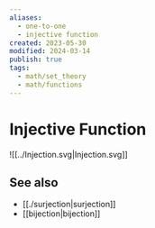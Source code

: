 ```yaml
---
aliases:
  - one-to-one
  - injective function
created: 2023-05-30
modified: 2024-03-14
publish: true
tags:
  - math/set_theory
  - math/functions
---
```


# Injective Function
![[../Injection.svg|Injection.svg]]
## See also
- [[./surjection|surjection]]
- [[bijection|bijection]]